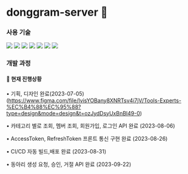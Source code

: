 # donggram-server 🌴

### 사용 기술 
<img src="https://img.shields.io/badge/JAVA-DD6620?style=for-the-badge&logo=JAVA&logoColor=white"> <img src="https://img.shields.io/badge/SPRINGBOOT-6DB33F?style=for-the-badge&logo=SPRING&logoColor=white"> <img src="https://img.shields.io/badge/Spring Security-6DB33F?style=for-the-badge&logo=SPRINGSECURITY&logoColor=white"> <img src="https://img.shields.io/badge/Amazon EC2-FF9900?style=for-the-badge&logo=AMAZONEC2&logoColor=white"> <img src="https://img.shields.io/badge/Amazon S3-569A31?style=for-the-badge&logo=AMAZONS3&logoColor=white"> <img src="https://img.shields.io/badge/Amazon RDS-527FFF?style=for-the-badge&logo=AMAZONRDS&logoColor=white"> <img src="https://img.shields.io/badge/Github Actions-2088FF?style=for-the-badge&logo=GITHUBACTIONS&logoColor=white"> 

### 개발 과정

#### 📌 현재 진행상황

• 기획, 디자인 완료(2023-07-05) (https://www.figma.com/file/IvisYOBany8XNRTsv4i7jV/Tools-Experts-%EC%B4%88%EC%95%88?type=design&mode=design&t=ozJydDsyUxBnBl49-0)

• 카테고리 별로 조회, 멤버 조회, 회원가입, 로그인 API 완료 (2023-08-06)


• AccessToken, RefreshToken 프론트 통신 구현 완료 (2023-08-26)


• CI/CD 자동 빌드,배포 완료 (2023-08-31)

• 동아리 생성 요청, 승인, 거절 API 완료 (2023-09-22)
